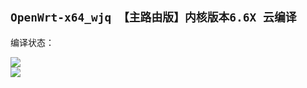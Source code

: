 ## `OpenWrt-x64_wjq 【主路由版】内核版本6.6X 云编译`
编译状态：

<a href="https://github.com/gxnas/OpenWrt_Build_x64_wjq/actions/workflows/OpenWrt_Build_x64_wjq.yml">
    <img src="https://github.com/gxnas/OpenWrt_Build_x64_wjq/actions/workflows/OpenWrt_Build_x64_wjq.yml/badge.svg?style=flat" />
</a>

</br>
<a href="https://github.com/gxnas/OpenWrt_Build_x64_wjq/actions/workflows/compile.yml">
    <img src="https://github.com/gxnas/OpenWrt_Build_x64_wjq/actions/workflows/compile.yml/badge.svg?style=flat" />
</a>
